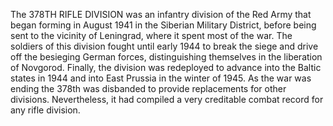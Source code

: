 The 378TH RIFLE DIVISION was an infantry division of the Red Army that began forming in August 1941 in the Siberian Military District, before being sent to the vicinity of Leningrad, where it spent most of the war. The soldiers of this division fought until early 1944 to break the siege and drive off the besieging German forces, distinguishing themselves in the liberation of Novgorod. Finally, the division was redeployed to advance into the Baltic states in 1944 and into East Prussia in the winter of 1945. As the war was ending the 378th was disbanded to provide replacements for other divisions. Nevertheless, it had compiled a very creditable combat record for any rifle division.

